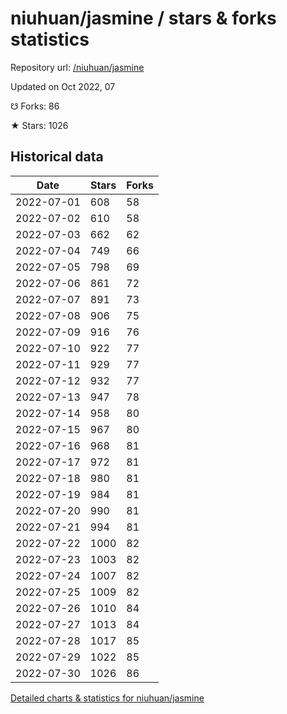 # niuhuan/jasmine / stars & forks statistics

Repository url: [/niuhuan/jasmine](https://github.com/niuhuan/jasmine)

Updated on Oct 2022, 07

☋ Forks: 86

★ Stars: 1026

## Historical data
| Date | Stars | Forks |
|------|-------|-------|
| 2022-07-01 | 608 | 58 | 
| 2022-07-02 | 610 | 58 | 
| 2022-07-03 | 662 | 62 | 
| 2022-07-04 | 749 | 66 | 
| 2022-07-05 | 798 | 69 | 
| 2022-07-06 | 861 | 72 | 
| 2022-07-07 | 891 | 73 | 
| 2022-07-08 | 906 | 75 | 
| 2022-07-09 | 916 | 76 | 
| 2022-07-10 | 922 | 77 | 
| 2022-07-11 | 929 | 77 | 
| 2022-07-12 | 932 | 77 | 
| 2022-07-13 | 947 | 78 | 
| 2022-07-14 | 958 | 80 | 
| 2022-07-15 | 967 | 80 | 
| 2022-07-16 | 968 | 81 | 
| 2022-07-17 | 972 | 81 | 
| 2022-07-18 | 980 | 81 | 
| 2022-07-19 | 984 | 81 | 
| 2022-07-20 | 990 | 81 | 
| 2022-07-21 | 994 | 81 | 
| 2022-07-22 | 1000 | 82 | 
| 2022-07-23 | 1003 | 82 | 
| 2022-07-24 | 1007 | 82 | 
| 2022-07-25 | 1009 | 82 | 
| 2022-07-26 | 1010 | 84 | 
| 2022-07-27 | 1013 | 84 | 
| 2022-07-28 | 1017 | 85 | 
| 2022-07-29 | 1022 | 85 | 
| 2022-07-30 | 1026 | 86 | 


[Detailed charts & statistics for niuhuan/jasmine](https://reviewgithub.com/rep/niuhuan/jasmine)
